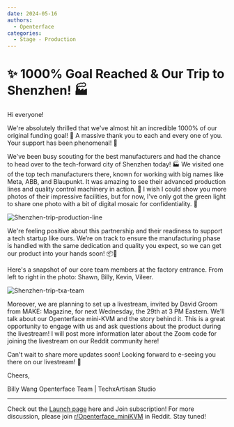 ```yaml
---
date: 2024-05-16
authors:
  - Openterface
categories:
  - Stage - Production
---
```


# ✨ 1000% Goal Reached & Our Trip to Shenzhen! 🏭

Hi everyone!

We're absolutely thrilled that we've almost hit an incredible 1000% of our original funding goal! 🎉 A massive thank you to each and every one of you. Your support has been phenomenal! 🧡

We've been busy scouting for the best manufacturers and had the chance to head over to the tech-forward city of Shenzhen today! 🏭 We visited one of the top tech manufacturers there, known for working with big names like Meta, ABB, and Blaupunkt. It was amazing to see their advanced production lines and quality control machinery in action. 🤖 I wish I could show you more photos of their impressive facilities, but for now, I've only got the green light to share one photo with a bit of digital mosaic for confidentiality. 📸

<!-- more -->

![Shenzhen-trip-production-line](https://pbs.twimg.com/media/GNsUI85acAA1ZaZ?format=jpg&name=large)

We're feeling positive about this partnership and their readiness to support a tech startup like ours. We’re on track to ensure the manufacturing phase is handled with the same dedication and quality you expect, so we can get our product into your hands soon! 📦🚀

Here's a snapshot of our core team members at the factory entrance. From left to right in the photo: Shawn, Billy, Kevin, Vileer.

![Shenzhen-trip-txa-team](https://pbs.twimg.com/media/GNsUKzWagAA-m54?format=jpg&name=large)

Moreover, we are planning to set up a livestream, invited by David Groom from MAKE: Magazine, for next Wednesday, the 29th at 3 PM Eastern. We'll talk about our Openterface mini-KVM and the story behind it. This is a great opportunity to engage with us and ask questions about the product during the livestream! I will post more information later about the Zoom code for joining the livestream on our Reddit community here!

Can't wait to share more updates soon! Looking forward to e-seeing you there on our livestream! 🤟

Cheers,

Billy Wang
Openterface Team | TechxArtisan Studio

--------

Check out the [Launch page](https://www.crowdsupply.com/techxartisan/openterface-mini-kvm) here and Join subscription!
For more discussion, please join [r/Openterface_miniKVM](https://www.reddit.com/r/Openterface_miniKVM/) in Reddit. Stay tuned!